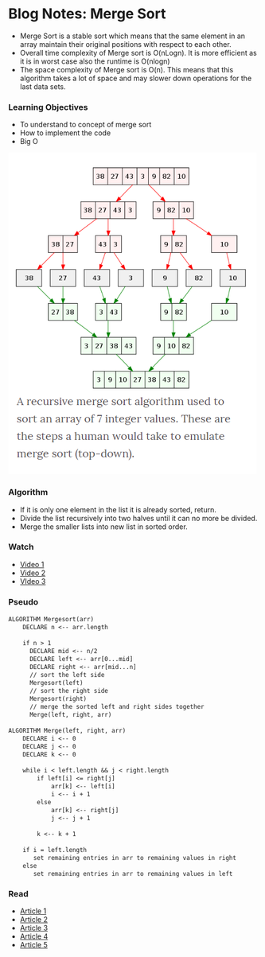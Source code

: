 # Blog Notes: Merge Sort
* Merge Sort is a stable sort which means that the same element in an array maintain their original positions with respect to each other.
* Overall time complexity of Merge sort is O(nLogn). It is more efficient as it is in worst case also the runtime is O(nlogn)
* The space complexity of Merge sort is O(n). This means that this algorithm takes a lot of space and may slower down operations for the last data sets.


### Learning Objectives
* To understand to concept of merge sort
* How to implement the code
* Big O 

![Merge Sort](./assets/mergeSort.png)

### Algorithm

* If it is only one element in the list it is already sorted, return.
* Divide the list recursively into two halves until it can no more be divided.
* Merge the smaller lists into new list in sorted order.

### Watch
- [Video 1](https://www.youtube.com/watch?v=4VqmGXwpLqc)
- [Video 2](https://www.youtube.com/watch?v=XaqR3G_NVoo)
- [VIdeo 3](https://www.youtube.com/watch?v=es2T6KY45cA)

### Pseudo

```
ALGORITHM Mergesort(arr)
    DECLARE n <-- arr.length
           
    if n > 1
      DECLARE mid <-- n/2
      DECLARE left <-- arr[0...mid]
      DECLARE right <-- arr[mid...n]
      // sort the left side
      Mergesort(left)
      // sort the right side
      Mergesort(right)
      // merge the sorted left and right sides together
      Merge(left, right, arr)

ALGORITHM Merge(left, right, arr)
    DECLARE i <-- 0
    DECLARE j <-- 0
    DECLARE k <-- 0

    while i < left.length && j < right.length
        if left[i] <= right[j]
            arr[k] <-- left[i]
            i <-- i + 1
        else
            arr[k] <-- right[j]
            j <-- j + 1
            
        k <-- k + 1

    if i = left.length
       set remaining entries in arr to remaining values in right
    else
       set remaining entries in arr to remaining values in left
```

### Read

- [Article 1](https://www.geeksforgeeks.org/merge-sort/)
- [Article 2](https://www.tutorialspoint.com/data_structures_algorithms/merge_sort_algorithm.htm)
- [Article 3](https://www.wikiwand.com/en/Merge_sort)
- [Article 4](https://medium.com/karuna-sehgal/a-simplified-explanation-of-merge-sort-77089fe03bb2)
- [Article 5](https://www.khanacademy.org/computing/computer-science/algorithms/merge-sort/a/overview-of-merge-sort)
